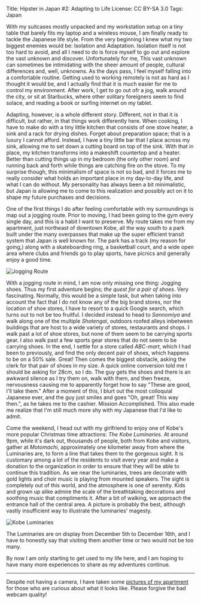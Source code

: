 Title:   Hipster in Japan #2: Adapting to Life
License: CC BY-SA 3.0
Tags:    Japan

With my suitcases mostly unpacked and my workstation setup on a tiny table that
barely fits my laptop and a wireless mouse, I am finally ready to tackle the
Japanese life style. From the very beginning I knew what my two biggest enemies
would be: Isolation and Adaptation. Isolation itself is not too hard to avoid,
and all I need to do is force myself to go out and explore the vast unknown and
discover. Unfortunately for me, This vast unknown can sometimes be intimidating
with the sheer amount of people, cultural differences and, well, unknowns. As
the days pass, I feel myself falling into a comfortable routine. Getting used to
working remotely is not as hard as I thought it would be, and I actually find
that it is much easier for me to control my environment. After work, I get to go
out ofr a jog, walk around the city, or sit at Starbucks, where other solitary
foreigners seem to find solace, and reading a book or surfing internet on my
tablet.

Adapting, however, is a whole different story. Different, not in that it is
difficult, but rather, in that things work differently here. When cooking, I
have to make do with a tiny little kitchen that consists of one stove heater, a
sink and a rack for drying dishes. Forget about preparation space; that is a
luxury I cannot afford. Instead, I have a tiny little bar that I place across my
sink, allowing me to set down a cutting board on top of the sink. With that in
place, my kitchen transforms into a makeshift countertop and a heater. Better
than cutting things up in my bedroom (the only other room) and running back and
forth while things are catching fire on the stove. To my surprise though, this
minimalism of space is not so bad, and it forces me to really consider what
holds an important place in my day-to-day life, and what I can do without. My
personality has always been a bit minimalistic, but Japan is allowing me to come
to this realization and possibly act on it to shape my future purchases and
decisions.

One of the first things I do after feeling comfortable with my surroundings is
map out a jogging route. Prior to moving, I had been going to the gym every
single day, and this is a habit I want to preserve. My route takes me from my
apartment, just northeast of downtown Kobe, all the way south to a park built
under the many overpasses that make up the super efficient transit system that
Japan is well known for. The park has a track (my reason for going,) along with
a skateboarding ring, a basketball court, and a wide open area where clubs and
friends go to play sports, have picnics and generally enjoy a good time.

![Jogging Route][i1]

With a jogging route in mind, I am now only missing one thing: Jogging
shoes. Thus my first adventure begins; *the quest for a pair of shoes*. Very
fascinating. Normally, this would be a simple task, but when taking into account
the fact that I do not know any of the big brand stores, nor the location of
shoe stores, I have to resort to a quick Google search, which turns out to not
be too fruitful. I decided instead to head to *Sannomiya* and walk along one of
the multiple *Shotengai*, outdoors roofed alleys inbetween buildings that are
host to a wide variety of stores, restaurants and shops. I walk past a lot of
shoe stores, but none of them seem to be carrying sports gear. I also walk past
a few sports gear stores that do not seem to be carrying shoes. In the end, I
settle for a store called *ABC-mart*, which I had been to previously, and find
the only decent pair of shoes, which happens to be on a 50% sale. Great! Then
comes the biggest obstacle, asking the clerk for that pair of shoes in my
size. A quick online conversion told me I should be asking for 28cm, so I
do. The guy gets the shoes and there is an awkward silence as I try them on,
walk with them, and then freeze, nervousness causing me to apparently forget how
to say "These are good, I'll take them." After a moment of this, I blurt out the
most colloquial Japanese ever, and the guy just smiles and goes "Oh, great! This
way then.", as he takes me to the cashier. Mission Accomplished. This also made
me realize that I'm still much more shy with my Japanese that I'd like to admit.

Come the weekend, I head out with my girlfriend to enjoy one of Kobe's more
popular Christmas time attractions: *The Kobe Luminaries*. At around 9pm, while
it's dark out, thousands of people, both from Kobe and visitors, gather at
*Motomachi*, approximately one kilometer away from where the Luminaries are, to
form a line that takes them to the gorgeous sight. It is customary among a lot
of the residents to visit every year and make a donation to the organization in
order to ensure that they will be able to continue this tradition. As we near
the luminaries, trees are decorate with gold lights and choir music is playing
from mounted speakers. The sight is completely out of this world, and the
atmosphere is one of serenity. Kids and grown up alike admire the scale of the
breathtaking decorations and soothing music that compliments it. After a bit of
walking, we approach the entrance hall of the central area. A picture is
probably the best, although vastly insufficient way to illustrate the
luminaries' magesty.

![Kobe Luminaries][i2]

The Luminaries are on display from December 5th to December 16th, and I have to
honestly say that visiting them another time or two would not be too many.

By now I am only starting to get used to my life here, and I am hoping to have many more experiences to share as my adventures continue.

----

Despite not having a camera, I have taken some [pictures of my apartment][apt]
for those who are curious about what it looks like. Please forgive the bad
webcam quality!

[i1]: /img/hij/jogging-route.png "Jogging Route"
[i2]: /img/hij/luminaries.png "Kobe Luminaries"
[apt]: http://imgur.com/a/vmADz "Apartment Pictures"